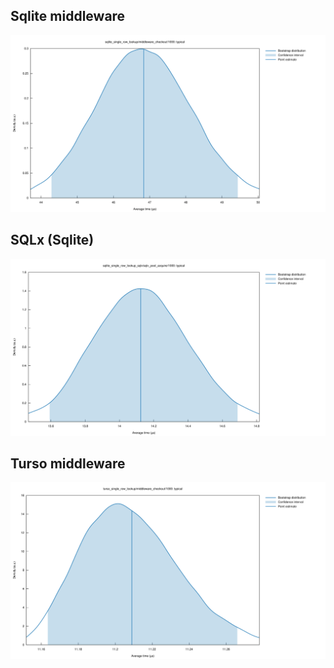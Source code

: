 ## Sqlite middleware
![Sqlite middleware](./sqlite_single_row_lookup/pool_acquire/1000/report/typical.svg)

## SQLx (Sqlite)
![SQLx (Sqlite)](./sqlite_single_row_lookup_sqlx/sqlx_pool_acquire/1000/report/typical.svg)

## Turso middleware
![Turso middleware](./turso_single_row_lookup/pool_acquire/1000/report/typical.svg)
